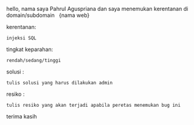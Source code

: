 hello, nama saya Pahrul Aguspriana dan saya menemukan kerentanan di domain/subdomain   
{nama web}

kerentanan: 
```
injeksi SQL
```
tingkat keparahan: 
```
rendah/sedang/tinggi
```
solusi : 
```
tulis solusi yang harus dilakukan admin
```
resiko : 
```
tulis resiko yang akan terjadi apabila peretas menemukan bug ini 
```
terima kasih
